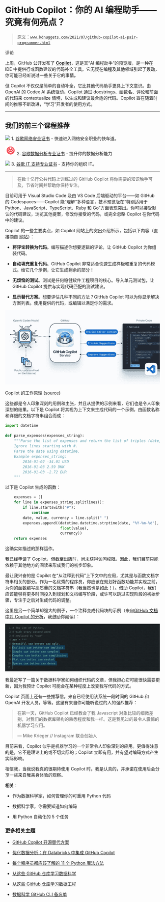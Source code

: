# GitHub Copilot：你的 AI 编程助手——究竟有何亮点？

> 原文：[`www.kdnuggets.com/2021/07/github-copilot-ai-pair-programmer.html`](https://www.kdnuggets.com/2021/07/github-copilot-ai-pair-programmer.html)

评论

上周，GitHub 公开发布了 **[Copilot](https://copilot.github.com/)**，这是其“AI 编程助手”的预览版，是一种在 IDE 中提供行或函数建议的代码补全工具。它无疑在编程及其他领域引起了轰动，你可能已经听说过一些关于它的事情。

但 Copilot 不仅仅是简单的自动补全，它比其他代码助手更具上下文意识。由 OpenAI 的 Codex AI 系统驱动，Copilot 通过 docstrings、函数名、评论和前面的代码来 contextualize 情境，以生成和建议最合适的代码。Copilot 旨在随着时间的推移不断改进，“学习”开发者的使用方式。

* * *

## 我们的前三个课程推荐

![](img/0244c01ba9267c002ef39d4907e0b8fb.png) 1\. [谷歌网络安全证书](https://www.kdnuggets.com/google-cybersecurity) - 快速进入网络安全职业的快车道。

![](img/e225c49c3c91745821c8c0368bf04711.png) 2\. [谷歌数据分析专业证书](https://www.kdnuggets.com/google-data-analytics) - 提升你的数据分析能力

![](img/0244c01ba9267c002ef39d4907e0b8fb.png) 3\. [谷歌 IT 支持专业证书](https://www.kdnuggets.com/google-itsupport) - 支持你的组织 IT。

* * *

> 在数十亿行公共代码上训练过的 GitHub Copilot 将你需要的知识触手可及，节省时间并帮助你保持专注。

目前可用于 Visual Studio Code 及由 VS Code 后端驱动的平台——如 GitHub 的 Codespaces——Copilot 能“理解”多种语言，技术预览版在“特别适用于 Python、JavaScript、TypeScript、Ruby 和 Go”方面表现突出。你可以接受默认的代码建议，浏览其他提案，修改你接受的代码，或完全忽略 Copilot 在你代码中的建议。

Copilot 的一些主要卖点，如 Copilot 网站上的突出介绍所示，包括以下内容（直接摘自 [网站](https://copilot.github.com/)）：

+   **将评论转换为代码**。编写描述你想要逻辑的评论，让 GitHub Copilot 为你组装代码。

+   **自动填充重复代码**。GitHub Copilot 非常适合快速生成样板和重复的代码模式。给它几个示例，让它生成剩余的部分！

+   **无烦恼的测试**。测试是任何稳健软件工程项目的核心。导入单元测试包，让 GitHub Copilot 提供与实现代码匹配的测试建议。

+   **显示替代方案**。想要评估几种不同的方法？GitHub Copilot 可以为你显示解决方案列表。使用提供的代码，或编辑以满足你的需求。

![Figure](img/7b441802bcb88227d4b76e19b1095eb1.png)

Copilot 的工作原理 ([source](https://copilot.github.com/))

这些都是令人印象深刻的用例和主张，并且从提供的示例来看，它们也是令人印象深刻的结果。以下是 Copilot 将其视为上下文来生成代码的一个示例，由函数名称和详细的文档字符串组合而成：

```py
import datetime

def parse_expenses(expenses_string):
    """Parse the list of expenses and return the list of triples (date, value, currency).
    Ignore lines starting with #.
    Parse the date using datetime.
    Example expenses_string:
        2016-01-02 -34.01 USD
        2016-01-03 2.59 DKK
        2016-01-03 -2.72 EUR
    """
```

以下是 Copilot 生成的函数：

```py
    expenses = []
    for line in expenses_string.splitlines():
        if line.startswith("#"):
            continue
        date, value, currency = line.split(" ")
        expenses.append((datetime.datetime.strptime(date, "%Y-%m-%d"),
                         float(value),
                         currency))
    return expenses
```

这确实如描述的那样运作。

我已经申请了 Copilot，但截至出版时，尚未获得访问权限。因此，我们目前只能依赖于其他地方的阅读来形成我们的初步印象。

最让我兴奋的是 Copilot 在“从注释到代码”上下文中的应用，尤其是与函数文档字符串相关的部分。作为一名优秀的程序员，你应该在规划好函数功能并实现之前，为你的函数编写高质量的文档字符串（我当然也是如此！）。借助 Copilot，我们应该能够将更多时间投入到规划和文档编写阶段，或许可以跳过实现阶段的初始步骤，专注于之后对生成代码的调整。

这里是另一个简单却强大的例子，一个注释变成代码块的示例（来自[GitHub 文档中对 Copilot 的分析](https://docs.github.com/en/github/copilot/research-recitation)，我鼓励你阅读）：

![Image](img/1a0ab0a2b1827cc6ff857d8bf4204d3a.png)

我最近写了一篇关于数据科学家如何组织代码的文章，但我担心它可能很快需要更新，因为我预计 Copilot 可能会在某种程度上改变我写代码的方式。

Copilot 页面上还有一些推荐信，来自已经使用该系统一段时间的 GitHub 和 OpenAI 开发人员，等等。这里有来自你可能听说过的人的强烈推荐：

> 在第一天，GitHub Copilot 已经教会了我 Javascript 对象比较的细微差别，对我们的数据库架构的熟悉程度和我一样。这是我见过的最令人震惊的机器学习应用。
> 
> — Mike Krieger // Instagram 联合创始人

目前来看，Copilot 似乎是机器学习的一个非常令人印象深刻的应用。更值得注意的是，它不是理论上的或不切实际的；Copilot 立即有用，并有望对编码方式产生实际影响。

相信我，当我说我真的很期待使用 Copilot 时，我是认真的，并承诺在使用后会分享一些来自我亲身体验的观察。

**相关**：

+   作为数据科学家，如何管理你的可重用 Python 代码

+   数据科学家，你需要知道如何编码

+   用 Python 自动化的 5 个任务

### 更多相关主题

+   [GitHub Copilot 开源替代方案](https://www.kdnuggets.com/2021/07/github-copilot-open-source-alternatives-code-generation.html)

+   [优化数据分析：在 Databricks 中集成 GitHub Copilot](https://www.kdnuggets.com/optimizing-data-analytics-integrating-github-copilot-in-databricks)

+   [每个程序员都应该了解的 11 个 Python 魔法方法](https://www.kdnuggets.com/11-python-magic-methods-every-programmer-should-know)

+   [从这些 GitHub 仓库学习数据科学](https://www.kdnuggets.com/2022/12/learn-data-science-github-repositories.html)

+   [从这些 GitHub 仓库学习数据工程](https://www.kdnuggets.com/2023/02/learn-data-engineering-github-repositories.html)

+   [数据科学 GitHub CLI 备忘单](https://www.kdnuggets.com/2023/03/github-cli-data-science-cheat-sheet.html)
